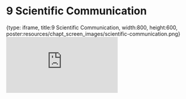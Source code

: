 # 9 Scientific Communication
 
{type: iframe, title:9 Scientific Communication, width:800, height:600, poster:resources/chapt_screen_images/scientific-communication.png}
![](http://science.c-moor.org/miniCURE-RNA-seq/scientific-communication.html)
 

 
